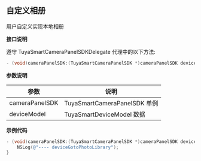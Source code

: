 ## 自定义相册

用户自定义实现本地相册

**接口说明**

遵守  TuyaSmartCameraPanelSDKDelegate 代理中的以下方法:

```objective-c
- (void)cameraPanelSDK:(TuyaSmartCameraPanelSDK *)cameraPanelSDK deviceGotoPhotoLibrary:(TuyaSmartDeviceModel *)deviceModel;
```

**参数说明**

| 参数           | 说明                         |
| ------------- | --------------------------- |
| cameraPanelSDK | TuyaSmartCameraPanelSDK 单例 |
| deviceModel    | TuyaSmartDeviceModel 数据    |

**示例代码**

```objective-c
- (void)cameraPanelSDK:(TuyaSmartCameraPanelSDK *)cameraPanelSDK deviceGotoPhotoLibrary:(TuyaSmartDeviceModel *)deviceModel {
    NSLog(@"---- deviceGotoPhotoLibrary");
}
```

